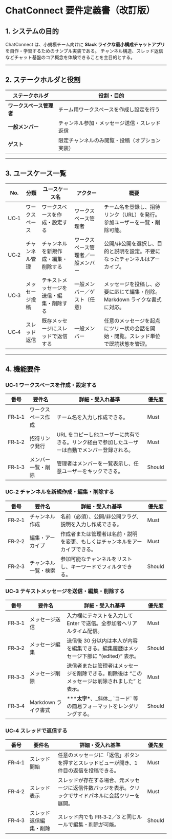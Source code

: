 # ChatConnect 要件定義書（改訂版）

## 1. システムの目的
ChatConnect は、小規模チーム向けに **Slack ライクな最小構成チャットアプリ** を自作・学習するためのサンプル実装である。
チャンネル構造、スレッド返信などチャット基盤のコア概念を体験できることを主目的とする。

---

## 2. ステークホルダと役割

| ステークホルダ            | 役割・目的                                      |
| ------------------------- | ----------------------------------------------- |
| **ワークスペース管理者**  | チーム用ワークスペースを作成し設定を行う         |
| **一般メンバー**          | チャンネル参加・メッセージ送信・スレッド返信     |
| **ゲスト**               | 限定チャンネルのみ閲覧・投稿（オプション実装） |

---

## 3. ユースケース一覧

| No.  | 分類              | ユースケース名                            | アクター                              | 概要                                                                                 |
| ---- | ----------------- | ----------------------------------------- | ------------------------------------- | ------------------------------------------------------------------------------------ |
| UC‑1 | ワークスペース    | ワークスペースを作成・設定する            | ワークスペース管理者                  | チーム名を登録し、招待リンク（URL）を発行。参加ユーザーを一覧・削除可能。 |
| UC‑2 | チャンネル管理    | チャンネルを新規作成・編集・削除する      | ワークスペース管理者／一般メンバー    | 公開/非公開を選択し、目的と説明を設定。不要になったチャンネルはアーカイブ。        |
| UC‑3 | メッセージ投稿    | テキストメッセージを送信・編集・削除する  | 一般メンバー／ゲスト（任意）          | メッセージを投稿し、必要に応じて編集・削除。Markdown ライクな書式に対応。           |
| UC‑4 | スレッド返信      | 既存メッセージにスレッドで返信する        | 一般メンバー                          | 任意のメッセージを起点にツリー状の会話を開始・閲覧。スレッド単位で既読状態を管理。 |

---

## 4. 機能要件

### UC‑1 ワークスペースを作成・設定する

| 番号   | 要件名                     | 詳細・受入れ基準 | 優先度 |
| ------ | -------------------------- | --------------- | ------ |
| FR‑1‑1 | ワークスペース作成         | チーム名を入力し作成できる。 | Must |
| FR‑1‑2 | 招待リンク発行             | URL をコピーし他ユーザーに共有できる。リンク経由で参加したユーザーは自動でメンバー登録される。 | Must |
| FR‑1‑3 | メンバー一覧・削除         | 管理者はメンバーを一覧表示し、任意ユーザーをキックできる。 | Should |

### UC‑2 チャンネルを新規作成・編集・削除する

| 番号   | 要件名                     | 詳細・受入れ基準 | 優先度 |
| ------ | -------------------------- | --------------- | ------ |
| FR‑2‑1 | チャンネル作成             | 名前（必須）、公開/非公開フラグ、説明を入力し作成できる。 | Must |
| FR‑2‑2 | 編集・アーカイブ           | 作成者または管理者は名前・説明を変更、もしくはチャンネルをアーカイブできる。 | Must |
| FR‑2‑3 | チャンネル一覧・検索       | 参加可能なチャンネルをリストし、キーワードでフィルタできる。 | Should |

### UC‑3 テキストメッセージを送信・編集・削除する

| 番号   | 要件名                     | 詳細・受入れ基準 | 優先度 |
| ------ | -------------------------- | --------------- | ------ |
| FR‑3‑1 | メッセージ送信             | 入力欄にテキストを入力して Enter で送信。全参加者へリアルタイム配信。 | Must |
| FR‑3‑2 | メッセージ編集             | 送信後 30 分以内は本人が内容を編集できる。編集履歴はメッセージ下部に “(edited)” 表示。 | Should |
| FR‑3‑3 | メッセージ削除             | 送信者または管理者はメッセージを削除できる。削除後は “このメッセージは削除されました” と表示。 | Must |
| FR‑3‑4 | Markdown ライク書式        | **\***太字\***、\_斜体\_, \`コード\` 等の簡易フォーマットをレンダリングする。 | Should |

### UC‑4 スレッドで返信する

| 番号   | 要件名                     | 詳細・受入れ基準 | 優先度 |
| ------ | -------------------------- | --------------- | ------ |
| FR‑4‑1 | スレッド開始               | 任意のメッセージに「返信」ボタンを押すとスレッドビューが開き、1 件目の返信を投稿できる。 | Must |
| FR‑4‑2 | スレッド表示               | スレッドが存在する場合、元メッセージに返信件数バッジを表示。クリックでサイドパネルに会話ツリーを展開。 | Must |
| FR‑4‑3 | スレッド返信編集・削除     | スレッド内でも FR‑3‑2／3 と同じルールで編集・削除が可能。 | Should |
